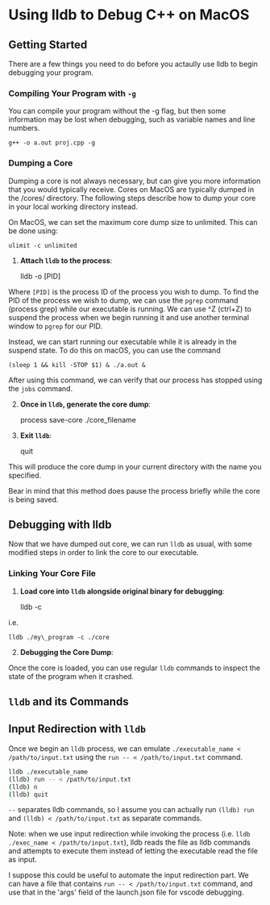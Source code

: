 # Using lldb to Debug C++ on MacOS

## Getting Started

There are a few things you need to do before you actaully use lldb to begin
debugging your program. 

### Compiling Your Program with `-g`

You can compile your program without the -g flag, but then some information may
be lost when debugging, such as variable names and line numbers.

    g++ -o a.out proj.cpp -g

### Dumping a Core

Dumping a core is not always necessary, but can give you more information that
you would typically receive. Cores on MacOS are typically dumped in the /cores/
directory. The following steps describe how to dump your core in your local
working directory instead.

On MacOS, we can set the maximum core dump size to unlimited. This can be done
using:

    ulimit -c unlimited

1. **Attach `lldb` to the process**:

    lldb -o [PID]

Where `[PID]` is the process ID of the process you wish to dump. To find the PID
of the process we wish to dump, we can use the `pgrep` command (process grep)
while our executable is running. We can use ^Z (ctrl+Z) to suspend the process
when we begin running it and use another terminal window to `pgrep` for our PID.

Instead, we can start running our executable while it is already in the suspend
state. To do this on macOS, you can use the command

    (sleep 1 && kill -STOP $1) & ./a.out &

After using this command, we can verify that our process has stopped using the
`jobs` command.

2. **Once in `lldb`, generate the core dump**:

    process save-core ./core_filename

3. **Exit `lldb`**:

    quit

This will produce the core dump in your current directory with the name you
specified. 

Bear in mind that this method does pause the process briefly while the core is
being saved.

## Debugging with lldb

Now that we have dumped out core, we can run `lldb` as usual, with some modified
steps in order to link the core to our executable.

### Linking Your Core File

1. **Load core into `lldb` alongside original binary for debugging**:

    lldb <path-to-binary> -c <path-to-core-dump>

i.e.
    
    lldb ./my\_program -c ./core

2. **Debugging the Core Dump**:

Once the core is loaded, you can use regular `lldb` commands to inspect the
state of the program when it crashed.

## `lldb` and its Commands

## Input Redirection with `lldb`

Once we begin an `lldb` process, we can emulate `./executable_name <
/path/to/input.txt` using the `run -- < /path/to/input.txt` command.

```bash
lldb ./executable_name
(lldb) run -- < /path/to/input.txt
(lldb) n
(lldb) quit
```

`--` separates lldb commands, so I assume you can actually run `(lldb) run` and
`(lldb) < /path/to/input.txt` as separate commands.

Note: when we use input redirection while invoking the process (i.e. `lldb
./exec_name < /path/to/input.txt`), lldb reads the file as lldb commands and 
attempts to execute them instead of letting the executable read the file as
input.  

I suppose this could be useful to automate the input redirection part. We can
have a file that contains `run -- < /path/to/input.txt` command, and use that 
in the 'args' field of the launch.json file for vscode debugging.
